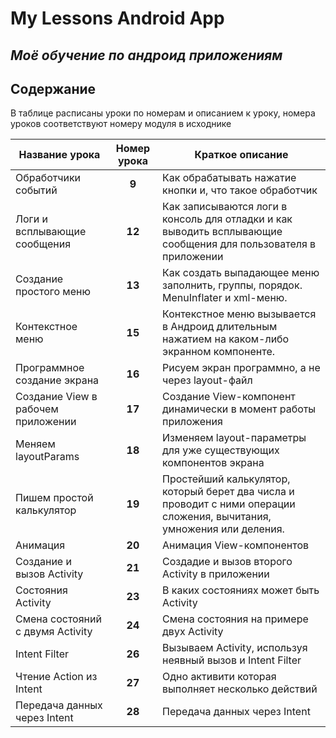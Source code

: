 # My Lessons Android App
## _Моё обучение по андроид приложениям_

## Содержание

В таблице расписаны уроки по номерам и описанием к уроку, номера уроков соответствуют номеру модуля в исходнике

| Название урока                     | Номер урока | Краткое описание                                                                                                       |
|------------------------------------|:-----------:|------------------------------------------------------------------------------------------------------------------------|
| Обработчики событий                |    **9**    | Как обрабатывать нажатие кнопки и, что такое обработчик                                                                |
| Логи и всплывающие сообщения       |   **12**    | Как записываются логи в консоль для отладки и как выводить всплывающие сообщения для пользователя в приложении         |
| Создание простого меню             |   **13**    | Как создать выпадающее меню заполнить, группы, порядок. MenuInflater и xml-меню.                                       |
| Контекстное меню                   |   **15**    | Контекстное меню вызывается в Андроид длительным нажатием на каком-либо экранном компоненте.                           |
| Программное создание экрана        |   **16**    | Рисуем экран программно, а не через layout-файл                                                                        |
| Создание View в рабочем приложении |   **17**    | Создание View-компонент динамически в момент работы приложения                                                         |
| Меняем layoutParams                |   **18**    | Изменяем layout-параметры для уже существующих компонентов экрана                                                      |
| Пишем простой калькулятор          |   **19**    | Простейший калькулятор, который берет два числа и проводит с ними операции сложения, вычитания, умножения или деления. |
| Анимация                           |   **20**    | Анимация View-компонентов                                                                                              |
| Создание и вызов Activity          |   **21**    | Создадие и вызов второго Activity в приложении                                                                         |
| Состояния Activity                 |   **23**    | В каких состояниях может быть Activity                                                                                 |
| Смена состояний с двумя Activity   |   **24**    | Смена состояния на примере двух Activity                                                                               |
| Intent Filter                      |   **26**    | Вызываем Activity, используя неявный вызов и Intent Filter                                                             |
| Чтение Action из Intent            |   **27**    | Одно активити которая выполняет несколько действий                                                                     |
| Передача данных через Intent       |   **28**    | Передача данных через Intent                                                                                           |
